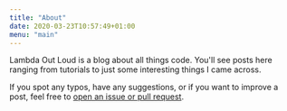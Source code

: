 ```yaml
---
title: "About"
date: 2020-03-23T10:57:49+01:00
menu: "main"
---
```


Lambda Out Loud is a blog about all things code. You'll see posts here ranging
from tutorials to just some interesting things I came across.

If you spot any typos, have any suggestions, or if you want to improve a post,
feel free to [open an issue or pull
request](https://github.com/mark-gerarts/lambda-out-loud).
